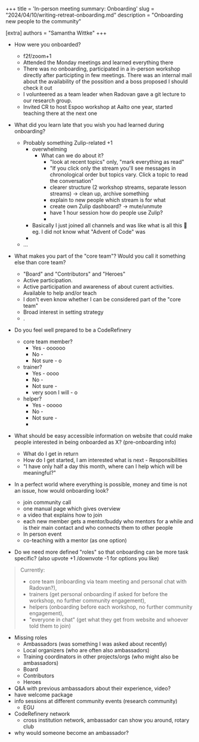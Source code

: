 +++ title = 'In-person meeting summary: Onboarding' 
slug = "2024/04/10/writing-retreat-onboarding.md" description = "Onboarding new people to the community"

[extra] authors = "Samantha Wittke" +++

- How were you onboarded?
    - f2f/zoom+1
    - Attended the Monday meetings and learned everything there
    - There was no onboarding, participated in a in-person workshop directly after participting in few meetings. There was an internal mail about the availability of the possition and a boss proposed I should check it out
    - I volunteered as a team leader when Radovan gave a git lecture to our research group.
    - Invited CR to host Espoo workshop at Aalto one year, started teaching there at the next one

- What did you learn late that you wish you had learned during onboarding?
    - Probably something Zulip-related +1
        -  overwhelming
            -  What can we do about it?
                -  "look at recent topics" only, "mark everything as read"
                -  "If you click only the stream you'll see messages in chronological order but topics vary. Click a topic to read the conversation"
                -  clearer structure (2 workshop streams, separate lesson streams) -> clean up, archive something
                -  explain to new people which stream is for what
                -  create own Zulip dashboard? -> mute/unmute
                -  have 1 hour session how do people use Zulip?
                -  
        -  Basically I just joined all channels and was like what is all this :eyes: eg. I did not know what "Advent of Code" was
        -  
    - ...

- What makes you part of the "core team"? Would you call it something else than core team?
    - "Board" and "Contributors" and "Heroes"
    - Active participation.
    - Active participation and awareness of about curent activities. Available to help and/or teach 
    - I don't even know whether I can be considered part of the "core team"
    - Broad interest in setting strategy
    - .

- Do you feel well prepared to be a CodeRefinery 
    - core team member?
        - Yes - oooooo
        - No -
        - Not sure - o
    - trainer?
        - Yes - oooo
        - No -
        - Not sure - 
        - very soon I will - o
    - helper?
        - Yes - ooooo
        - No -
        - Not sure - 
        -
- What should be easy accessible information on website that could make people interested in being onboarded as X? (pre-onboarding info)
    -  What do I get in return
    -  How do I get started, I am interested what is next
      -  Responsibilities
    - "I have only half a day this month, where can I help which will be meaningful?"
    
- In a perfect world where everything is possible, money and time is not an issue, how would onboarding look?
  - join community call
  - one manual page which gives overview
  - a video that explains how to join
  - each new member gets a mentor/buddy who mentors for a while and is their main contact and who connects them to other people
  - In person event
  - co-teaching with a mentor (as one option)

- Do we need more defined "roles" so that onboarding can be more task specific? (also upvote +1 /downvote -1 for options you like)
>Currently: 
> - core team (onboarding via team meeting and personal chat with Radovan?),
> - trainers (get personal onboarding if asked for before the workshop, no further community engagement), 
> - helpers (onboarding before each workshop, no further community engagement), 
> - "everyone in chat" (get what they get from website and whoever told them to join)

- Missing roles
  - Ambassadors (was something I was asked about recently)
  - Local organizers (who are often also ambassadors)
  - Training coordinators in other projects/orgs (who might also be ambassadors)
  - Board
  - Contributors
  - Heroes
- Q&A with previous ambassadors about their experience, video?
- have welcome package
- info sessions at different community events (research community)
    - EGU
- CodeRefinery network
    - cross institution network, ambassador can show you around, rotary club
- why would someone become an ambassador?
